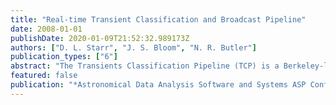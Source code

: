 ```yaml
---
title: "Real-time Transient Classification and Broadcast Pipeline"
date: 2008-01-01
publishDate: 2020-01-09T21:52:32.989173Z
authors: ["D. L. Starr", "J. S. Bloom", "N. R. Butler"]
publication_types: ["6"]
abstract: "The Transients Classification Pipeline (TCP) is a Berkeley-led project which federates data streams from multiple surveys and observatories, classifies with machine learning and astronomer defined science priors, and broadcasts sources of interest to various science clients (using the VOEvent protocol). The TCP is a production-level project, being developed to handle several upcoming data torrents (e.g. from the Palomar Transient Project), and should be scalable to LSST volumes. <P />"
featured: false
publication: "*Astronomical Data Analysis Software and Systems ASP Conference Series, Vol. 394, Proceedings of the conference held 23-26 September, 2007, in Kensington Town Hall, London, United Kingdom. Edited by Robert W. Argyle, Peter S. Bunclark, and James R. Lewis., p.609*"
---
```


